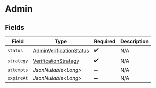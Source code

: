 # Admin


## Fields

| Field                                                                         | Type                                                                          | Required                                                                      | Description                                                                   |
| ----------------------------------------------------------------------------- | ----------------------------------------------------------------------------- | ----------------------------------------------------------------------------- | ----------------------------------------------------------------------------- |
| `status`                                                                      | [AdminVerificationStatus](../../models/components/AdminVerificationStatus.md) | :heavy_check_mark:                                                            | N/A                                                                           |
| `strategy`                                                                    | [VerificationStrategy](../../models/components/VerificationStrategy.md)       | :heavy_check_mark:                                                            | N/A                                                                           |
| `attempts`                                                                    | *JsonNullable\<Long>*                                                         | :heavy_minus_sign:                                                            | N/A                                                                           |
| `expireAt`                                                                    | *JsonNullable\<Long>*                                                         | :heavy_minus_sign:                                                            | N/A                                                                           |